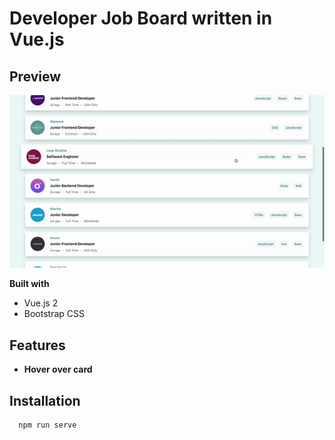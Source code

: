 # Developer Job Board written in Vue.js

## Preview

![Alt Text](https://github.com/johnnyperdomo/dev-job-board/blob/main/src/assets/dev-board.gif)

**Built with**
- Vue.js 2
- Bootstrap CSS

## Features
- **Hover over card**

## Installation
```
  npm run serve
  ```
